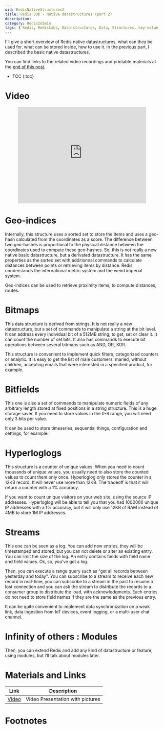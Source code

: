 ```yaml
---
uid: RedisNativeStructures2
title: Redis 03b - Native datastructures (part 2)
description:
category: RedisIn5min
tags: [ Redis, RedisLabs, Data-structures, Data, Structures, key-value, key, value, strings, limits, sets, sorted, sorted sets, list, hash, geo, geo index, bitmap, bitfield, hyperloglog, usecase, stream, ttl, time-to-live, expiration, full text search, full text, search engine, graph database, graph, cypher, opencypher, concurrency, atomic counter, atomic, counter, lock, index, indices, stack, queue, joe queue, task queue, task ]
---
```


I'll give a short overview of Redis native datastructures, what can they be
used for, what can be stored inside, how to use it. In the previous part, I
described the basic native datastructures.

You can find links to the related video recordings and printable materials at
the <a href="#materials-and-links">end of this post</a>.

* TOC
{:toc}

# Video

<center><iframe width="420" height="315" src="https://www.youtube.com/embed/LfVPXQ3gkzo" frameborder="0" allowfullscreen></iframe></center>


# Geo-indices

Internally, this structure uses a sorted set to store the items and uses a
geo-hash calculated from the coordinates as a score. The difference between two
geo-hashes is proportional to the physical distance between the coordinates used
to compute these geo-hashes. So, this is not really a new native basic
datastructure, but a derivated datastructure. It has the same properties as the
sorted set with additionnal commands to calculate distances between points or
retrieving items by distance. Redis unnderstands the international metric system
and the weird imperial system.

Geo-indices can be used to retrieve proximity items, to compute distances,
routes. 

# Bitmaps

This data structure is derived from strings. It is not really a new
datastructure, but a set of commands to manipulate a string at the bit level. It
can address every individual bit of a 512MB string, to get, set or clear it. It
can count the number of set bits.  It also has commands to execute bit
operations between several bitmaps such as AND, OR, XOR.

This structure is convenient to implement quick filters, categorized counters or
analytic. It is easy to get the list of male customers, maried, without
children, accepting emails that were interested in a specified product, for
example.

# Bitfields

This one is also a set of commands to manipulate numeric fields of any arbitrary
length stored at fixed positions in a string structure. This is a huge storage
saver. If you need to store values in the 0-8 range, you will need only 3 bits
per value.

It can be used to store timeseries, sequential things, configuration and
settings, for example.

# Hyperloglogs

This structure is a counter of unique values. When you need to count thousands
of unique values, you usually need to also store the counted values to count
them only once. Hyperloglog only stores the counter in a 12KB record. It will
never use more than 12KB. The tradeoff is that it will return a counter with a
1% accuracy.

If you want to count unique visitors on your web site, using the source IP
addresses. Hyperloglog will be able to tell you that you had 1000000 unique IP
addresses with a 1% accuracy, but it will only use 12KB of RAM instead of 4MB to
store 1M IP addresses.

# Streams

This one can be seen as a log. You can add new entries, they will be timestamped
and stored, but you can not delete or alter an existing entry. You can limit the
size of the log. An entry contains fields with field name and field values. Ok,
so, you've got a log.

Then, you can execute a range query such as "get all records between yesterday
and today". You can subscribe to a stream to receive each new record in
real-time, you can subscribe to a stream in the past to resume a lost connection
and you can ask the stream to distribute the records to a consumer group to
distribute the load, with acknowledgments. Each entries do not need to store
field names if they are the same as the previous entry.

It can be quite convenient to implement data synchronization on a weak link,
data ingestion from IoT devices, event logging, or a multi-user chat channel.

# Infinity of others : Modules

Then, you can extend Redis and add any kind of datastructure or feature, using
modules, but I'll talk about modules later.

# Materials and Links

| Link | Description |
|---|---|
| [Video] | Video Presentation with pictures|

# Footnotes

[Video]: https://youtu.be/LfVPXQ3gkzo "Video presentation with pictures"
